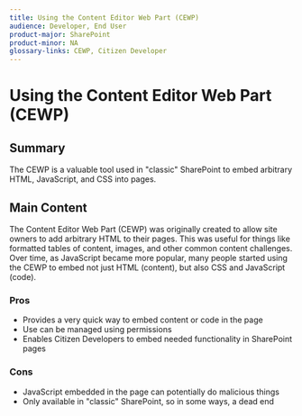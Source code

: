 ```yaml
---
title: Using the Content Editor Web Part (CEWP)
audience: Developer, End User
product-major: SharePoint
product-minor: NA
glossary-links: CEWP, Citizen Developer
---
```

 
# Using the Content Editor Web Part (CEWP) 
 
## Summary
The CEWP is a valuable tool used in "classic" SharePoint to embed arbitrary HTML, JavaScript, and CSS into pages.
 
## Main Content
The Content Editor Web Part (CEWP) was originally created to allow site owners to add arbitrary HTML to their pages. This was useful for things like formatted tables of content, images, and other common content challenges. Over time, as JavaScript became more popular, many people started using the CEWP to embed not just HTML (content), but also CSS and JavaScript (code).

### Pros
* Provides a very quick way to embed content or code in the page
* Use can be managed using permissions
* Enables Citizen Developers to embed needed functionality in SharePoint pages

### Cons
* JavaScript embedded in the page can potentially do malicious things
* Only available in "classic" SharePoint, so in some ways, a dead end

